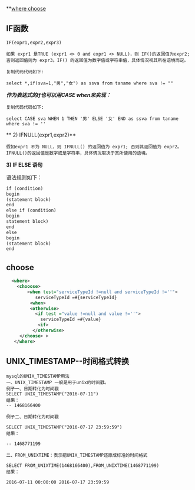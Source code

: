 **[where choose](#choose)

## IF函数

```text
IF(expr1,expr2,expr3)

如果 expr1 是TRUE (expr1 <> 0 and expr1 <> NULL)，则 IF()的返回值为expr2; 否则返回值则为 expr3。IF() 的返回值为数字值或字符串值，具体情况视其所在语境而定。

复制代码代码如下:

select *,if(sva=1,"男","女") as ssva from taname where sva != ""
```
***作为表达式的if也可以用CASE when来实现：***

```text
复制代码代码如下:

select CASE sva WHEN 1 THEN '男' ELSE '女' END as ssva from taname where sva != ''

```
** 2) IFNULL(expr1,expr2)**

```text
假如expr1 不为 NULL，则 IFNULL() 的返回值为 expr1; 否则其返回值为 expr2。
IFNULL()的返回值是数字或是字符串，具体情况取决于其所使用的语境。
```
**3) IF ELSE 语句**

语法规则如下：
```xml
if (condition)
begin
(statement block)
end
else if (condition)
begin
statement block)
end
else
begin
(statement block)
end
```
## choose

```xml
  <where>
    <chooose>
        <when test="serviceTypeId !=null and serviceTypeId !=''">
           serviceTypeId =#{serviceTypeId}
         <when>
         <otherwise>
           <if test ="value !=null and value !=''">
             serviceTypeId =#{value}
            <if>
          </otherwise>
     </choose> > 
   </where>
```
## UNIX_TIMESTAMP--时间格式转换
```text
mysql的UNIX_TIMESTAMP用法
一、UNIX_TIMESTAMP 一般是用于unix的时间戳。
例子一、日期转化为时间戳
SELECT UNIX_TIMESTAMP("2016-07-11")
结果：
-- 1468166400

例子二、日期转化为时间戳

SELECT UNIX_TIMESTAMP("2016-07-17 23:59:59")
结果：

-- 1468771199

二、FROM_UNIXTIME：表示把UNIX_TIMESTAMP还原成标准的时间格式

SELECT FROM_UNIXTIME(1468166400),FROM_UNIXTIME(1468771199)
结果：

2016-07-11 00:00:00	2016-07-17 23:59:59

```
